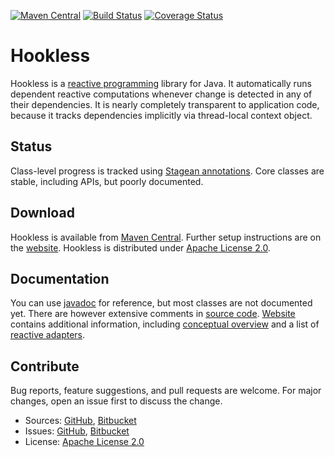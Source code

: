 [![Maven Central](https://img.shields.io/maven-central/v/com.machinezoo.hookless/hookless)](https://search.maven.org/artifact/com.machinezoo.hookless/hookless)
[![Build Status](https://travis-ci.com/robertvazan/hookless.svg?branch=master)](https://travis-ci.com/robertvazan/hookless)
[![Coverage Status](https://coveralls.io/repos/github/robertvazan/hookless/badge.svg?branch=master)](https://coveralls.io/github/robertvazan/hookless?branch=master)

# Hookless #

Hookless is a [reactive programming](https://en.wikipedia.org/wiki/Reactive_programming) library for Java. It automatically runs dependent reactive computations whenever change is detected in any of their dependencies. It is nearly completely transparent to application code, because it tracks dependencies implicitly via thread-local context object.

## Status ##

Class-level progress is tracked using [Stagean annotations](https://stagean.machinezoo.com/). Core classes are stable, including APIs, but poorly documented.

## Download ##

Hookless is available from [Maven Central](https://search.maven.org/artifact/com.machinezoo.hookless/hookless). Further setup instructions are on the [website](https://hookless.machinezoo.com/). Hookless is distributed under [Apache License 2.0](LICENSE).

## Documentation ##

You can use [javadoc](https://hookless.machinezoo.com/javadocs/core/overview-summary.html) for reference, but most classes are not documented yet. There are however extensive comments in [source code](src/main/java/com/machinezoo/hookless). [Website](https://hookless.machinezoo.com/) contains additional information, including [conceptual overview](https://hookless.machinezoo.com/concepts) and a list of [reactive adapters](https://hookless.machinezoo.com/adapters).

## Contribute ##

Bug reports, feature suggestions, and pull requests are welcome. For major changes, open an issue first to discuss the change.

* Sources: [GitHub](https://github.com/robertvazan/hookless), [Bitbucket](https://bitbucket.org/robertvazan/hookless)
* Issues: [GitHub](https://github.com/robertvazan/hookless/issues), [Bitbucket](https://bitbucket.org/robertvazan/hookless/issues)
* License: [Apache License 2.0](LICENSE)


